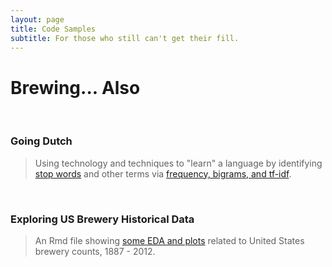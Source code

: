 ```yaml
---
layout: page
title: Code Samples
subtitle: For those who still can't get their fill.
---
```


# Brewing... Also

<br>

### Going Dutch
> Using technology and techniques to "learn" a language by identifying [stop words](dutch_stop_words) and other terms via [frequency, bigrams, and tf-idf](dutch_words).
<br>

### Exploring US Brewery Historical Data
> An Rmd file showing [some EDA and plots](us_breweries_bj) related to United States brewery counts, 1887 - 2012.
